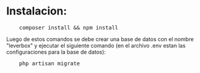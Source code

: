 <h1>Instalacion:</h1>
<pre>
    composer install && npm install
</pre>
<p>Luego de estos comandos se debe crear una base de datos con el nombre "leverbox" y ejecutar el siguiente comando (en el archivo .env estan las configuraciones para la base de datos):</p>
<pre>
    php artisan migrate
</pre>
